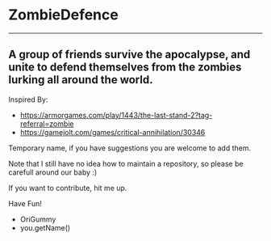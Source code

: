 # ZombieDefence
-------------------------------------------------------------------------------------------------------------------------
A group of friends survive the apocalypse, and unite to defend themselves from the zombies lurking all around the world.
-------------------------------------------------------------------------------------------------------------------------


Inspired By:
- https://armorgames.com/play/1443/the-last-stand-2?tag-referral=zombie
- https://gamejolt.com/games/critical-annihilation/30346

Temporary name, if you have suggestions you are welcome to add them.

Note that I still have no idea how to maintain a repository, so please be carefull around our baby :)

If you want to contribute, hit me up.

Have Fun!
- OriGummy
- you.getName()
